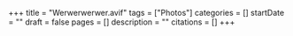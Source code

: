 +++
title = "Werwerwerwer.avif"
tags = ["Photos"]
categories = []
startDate = ""
draft = false
pages = []
description = ""
citations = []
+++
